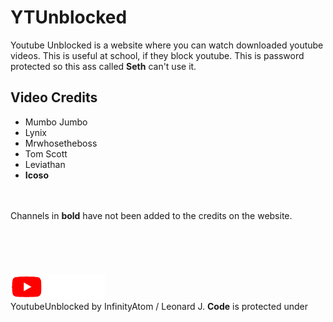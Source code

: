 # YTUnblocked
Youtube Unblocked is a website where you can watch downloaded youtube videos. This is useful at school, if they block youtube. This is password protected so this ass called <b>Seth</b> can't use it.

## Video Credits
- Mumbo Jumbo
- Lynix
- Mrwhosetheboss
- Tom Scott
- Leviathan
- <b>Icoso</b>
<br>
<br>
Channels in <b>bold</b> have not been added to the credits on the website.
<br>
<br>
<br>
<br>
<br>
<br>
<img src="assets/ytimg.png" height="40"><br>
YoutubeUnblocked by InfinityAtom / Leonard J. <b>Code</b> is protected under

